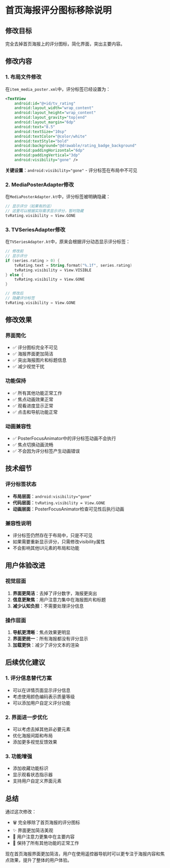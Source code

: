 # 首页海报评分图标移除说明

## 修改目标
完全去掉首页海报上的评分图标，简化界面，突出主要内容。

## 修改内容

### 1. 布局文件修改
在`item_media_poster.xml`中，评分标签已经设置为：
```xml
<TextView
    android:id="@+id/tv_rating"
    android:layout_width="wrap_content"
    android:layout_height="wrap_content"
    android:layout_gravity="top|end"
    android:layout_margin="6dp"
    android:text="8.5"
    android:textSize="10sp"
    android:textColor="@color/white"
    android:textStyle="bold"
    android:background="@drawable/rating_badge_background"
    android:paddingHorizontal="6dp"
    android:paddingVertical="3dp"
    android:visibility="gone" />
```

**关键设置**：`android:visibility="gone"` - 评分标签在布局中不可见

### 2. MediaPosterAdapter修改
在`MediaPosterAdapter.kt`中，评分标签被明确隐藏：
```kotlin
// 显示评分（如果有的话）
// 这里可以根据实际需求显示评分，暂时隐藏
tvRating.visibility = View.GONE
```

### 3. TVSeriesAdapter修改
在`TVSeriesAdapter.kt`中，原来会根据评分动态显示评分标签：
```kotlin
// 修改前
// 显示评分
if (series.rating > 0) {
    tvRating.text = String.format("%.1f", series.rating)
    tvRating.visibility = View.VISIBLE
} else {
    tvRating.visibility = View.GONE
}

// 修改后
// 隐藏评分标签
tvRating.visibility = View.GONE
```

## 修改效果

### 界面简化
- ✅ 评分图标完全不可见
- ✅ 海报界面更加简洁
- ✅ 突出海报图片和标题信息
- ✅ 减少视觉干扰

### 功能保持
- ✅ 所有其他功能正常工作
- ✅ 焦点动画效果正常
- ✅ 观看进度显示正常
- ✅ 点击和导航功能正常

### 动画兼容性
- ✅ PosterFocusAnimator中的评分标签动画不会执行
- ✅ 焦点切换动画流畅
- ✅ 不会因为评分标签产生动画错误

## 技术细节

### 评分标签状态
- **布局层面**：`android:visibility="gone"`
- **代码层面**：`tvRating.visibility = View.GONE`
- **动画层面**：PosterFocusAnimator检查可见性后执行动画

### 兼容性说明
- 评分标签仍然存在于布局中，只是不可见
- 如果需要重新显示评分，只需修改visibility属性
- 不会影响其他UI元素的布局和功能

## 用户体验改进

### 视觉层面
1. **界面更简洁**：去掉了评分数字，海报更突出
2. **信息更聚焦**：用户注意力集中在海报图片和标题
3. **减少认知负担**：不需要处理评分信息

### 操作层面
1. **导航更清晰**：焦点效果更明显
2. **界面更统一**：所有海报都没有评分显示
3. **加载更快**：减少了评分文本的渲染

## 后续优化建议

### 1. 评分信息替代方案
- 可以在详情页面显示评分信息
- 考虑使用颜色编码表示质量等级
- 可以添加用户自定义评分功能

### 2. 界面进一步优化
- 可以考虑去掉其他非必要元素
- 优化海报间距和布局
- 添加更多视觉反馈效果

### 3. 功能增强
- 添加收藏功能标识
- 显示观看状态指示器
- 支持用户自定义界面元素

## 总结

通过这次修改：
- 🗑️ 完全移除了首页海报的评分图标
- ✨ 界面更加简洁美观
- 🎯 用户注意力更集中在主要内容
- 🔧 保持了所有其他功能的正常工作

现在首页海报界面更加简洁，用户在使用遥控器导航时可以更专注于海报内容和焦点效果，提升了整体的用户体验。 